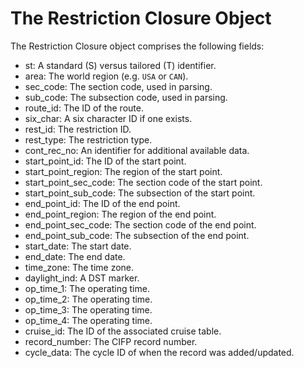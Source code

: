 # The Restriction Closure Object

The Restriction Closure object comprises the following fields:

- st: A standard (S) versus tailored (T) identifier.
- area: The world region (e.g. `USA` or `CAN`).
- sec_code: The section code, used in parsing.
- sub_code: The subsection code, used in parsing.
- route_id: The ID of the route.
- six_char: A six character ID if one exists.
- rest_id: The restriction ID.
- rest_type: The restriction type.
- cont_rec_no: An identifier for additional available data.
- start_point_id: The ID of the start point.
- start_point_region: The region of the start point.
- start_point_sec_code: The section code of the start point.
- start_point_sub_code: The subsection of the start point.
- end_point_id: The ID of the end point.
- end_point_region: The region of the end point.
- end_point_sec_code: The section code of the end point.
- end_point_sub_code: The subsection of the end point.
- start_date: The start date.
- end_date: The end date.
- time_zone: The time zone.
- daylight_ind: A DST marker.
- op_time_1: The operating time.
- op_time_2: The operating time.
- op_time_3: The operating time.
- op_time_4: The operating time.
- cruise_id: The ID of the associated cruise table.
- record_number: The CIFP record number.
- cycle_data: The cycle ID of when the record was added/updated.

